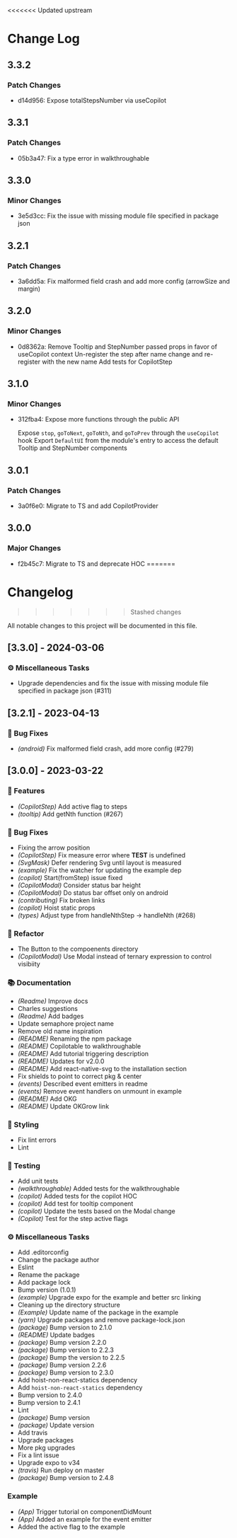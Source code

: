 <<<<<<< Updated upstream
# Change Log

## 3.3.2

### Patch Changes

- d14d956: Expose totalStepsNumber via useCopilot

## 3.3.1

### Patch Changes

- 05b3a47: Fix a type error in walkthroughable

## 3.3.0

### Minor Changes

- 3e5d3cc: Fix the issue with missing module file specified in package json

## 3.2.1

### Patch Changes

- 3a6dd5a: Fix malformed field crash and add more config (arrowSize and margin)

## 3.2.0

### Minor Changes

- 0d8362a: Remove Tooltip and StepNumber passed props in favor of useCopilot context
  Un-register the step after name change and re-register with the new name
  Add tests for CopilotStep

## 3.1.0

### Minor Changes

- 312fba4: Expose more functions through the public API

  Expose `stop`, `goToNext`, `goToNth`, and `goToPrev` through the `useCopilot` hook
  Export `DefaultUI` from the module's entry to access the default Tooltip and StepNumber components

## 3.0.1

### Patch Changes

- 3a0f6e0: Migrate to TS and add CopilotProvider

## 3.0.0

### Major Changes

- f2b45c7: Migrate to TS and deprecate HOC
=======
# Changelog
>>>>>>> Stashed changes

All notable changes to this project will be documented in this file.

## [3.3.0] - 2024-03-06

### ⚙️ Miscellaneous Tasks

- Upgrade dependencies and fix the issue with missing module file specified in package json (#311)

## [3.2.1] - 2023-04-13

### 🐛 Bug Fixes

- *(android)* Fix malformed field crash, add more config (#279)

## [3.0.0] - 2023-03-22

### 🚀 Features

- *(CopilotStep)* Add active flag to steps
- *(tooltip)* Add getNth function (#267)

### 🐛 Bug Fixes

- Fixing the arrow position
- *(CopilotStep)* Fix measure error where __TEST__ is undefined
- *(SvgMask)* Defer rendering Svg until layout is measured
- *(example)* Fix the watcher for updating the example dep
- *(copilot)* Start(fromStep) issue fixed
- *(CopilotModal)* Consider status bar height
- *(CopilotModal)* Do status bar offset only on android
- *(contributing)* Fix broken links
- *(copilot)* Hoist static props
- *(types)* Adjust type from handleNthStep -> handleNth (#268)

### 🚜 Refactor

- The Button to the compoenents directory
- *(CopilotModal)* Use Modal instead of ternary expression to control visibiity

### 📚 Documentation

- *(Readme)* Improve docs
- Charles suggestions
- *(Readme)* Add badges
- Update semaphore project name
- Remove old name inspiration
- *(README)* Renaming the npm package
- *(README)* Copilotable to walkthroughable
- *(README)* Add tutorial triggering description
- *(README)* Updates for v2.0.0
- *(README)* Add react-native-svg to the installation section
- Fix shields to point to correct pkg & center
- *(events)* Described event emitters in readme
- *(events)* Remove event handlers on unmount in example
- *(README)* Add OKG
- *(README)* Update OKGrow link

### 🎨 Styling

- Fix lint errors
- Lint

### 🧪 Testing

- Add unit tests
- *(walkthroughable)* Added tests for the walkthroughable
- *(copilot)* Added tests for the copilot HOC
- *(copilot)* Add test for tooltip component
- *(copilot)* Update the tests based on the Modal change
- *(Copilot)* Test for the step active flags

### ⚙️ Miscellaneous Tasks

- Add .editorconfig
- Change the package author
- Eslint
- Rename the package
- Add package lock
- Bump version (1.0.1)
- *(example)* Upgrade expo for the example and better src linking
- Cleaning up the directory structure
- *(Example)* Update name of the package in the example
- *(yarn)* Upgrade packages and remove package-lock.json
- *(package)* Bump version to 2.1.0
- *(README)* Update badges
- *(package)* Bump version 2.2.0
- *(package)* Bump version to 2.2.3
- *(package)* Bump the version to 2.2.5
- *(package)* Bump version 2.2.6
- *(package)* Bump version to 2.3.0
- Add hoist-non-react-statics dependency
- Add `hoist-non-react-statics` dependency
- Bump version to 2.4.0
- Bump version to 2.4.1
- Lint
- *(package)* Bump version
- *(package)* Update version
- Add travis
- Upgrade packages
- More pkg upgrades
- Fix a lint issue
- Upgrade expo to v34
- *(travis)* Run deploy on master
- *(package)* Bump version to 2.4.8

### Example

- *(App)* Trigger tutorial on componentDidMount
- *(App)* Added an example for the event emitter
- Added the active flag to the example

<!-- generated by git-cliff -->
